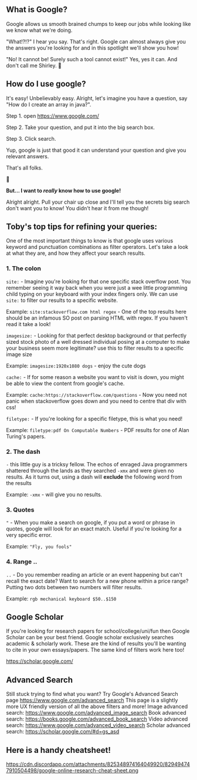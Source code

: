 ## What is Google?
Google allows us smooth brained chumps to keep our jobs while looking like we know what we're doing.

"What!?!?" I hear you say. That's right. Google can almost always give you the answers you're looking for and in this spotlight we'll show you how!

"No! It cannot be! Surely such a tool cannot exist!" Yes, yes it can. And don't call me Shirley. :pray:

## How do I use google?

It's easy! Unbelievably easy. Alright, let's imagine you have a question, say "How do I create an array in java?". 

Step 1. open <https://www.google.com/>

Step 2. Take your question, and put it into the big search box.

Step 3. Click search.

Yup, google is just that good it can understand your question and give you relevant answers.

That's all folks.

🦗

**But... I want to *really* know how to use google!**

Alright alright. Pull your chair up close and I'll tell you the secrets big search don't want you to know! You didn't hear it from me though!

## Toby's top tips for refining your queries:

One of the most important things to know is that google uses various keyword and punctuation combinations as filter operators. Let's take a look at what they are, and how they affect your search results.

### 1. The colon
`site:` - Imagine you're looking for that one specific stack overflow post. You remember seeing it way back when you were just a wee little programming child typing on your keyboard with your index fingers only. We can use `site:` to filter our results to a specific website.

Example: `site:stackoverflow.com html regex` - One of the top results here should be an infamous SO post on parsing HTML with regex. If you haven't read it take a look!

`imagesize:` - Looking for that perfect desktop background or that perfectly sized stock photo of a well dressed individual posing at a computer to make your business seem more legitimate? use this to filter results to a specific image size

Example: `imagesize:1920x1080 dogs` - enjoy the cute dogs

`cache:` - If for some reason a website you want to visit is down, you might be able to view the content from google's cache.

Example: `cache:https://stackoverflow.com/questions` - Now you need not panic when stackoverflow goes down and you need to centre that div with css!

`filetype:` - If you're looking for a specific filetype, this is what you need!

Example: `filetype:pdf On Computable Numbers` - PDF results for one of Alan Turing's papers.

### 2. The dash
`-` this little guy is a tricksy fellow. The echos of enraged Java programmers shattered through the lands as they searched `-xmx` and were given no results. As it turns out, using a dash will **exclude** the following word from the results

Example: `-xmx` - will give you no results.

### 3. Quotes
`"` - When you make a search on google, if you put a word or phrase in quotes, google will look for an exact match. Useful if you're looking for a very specific error.

Example: `"Fly, you fools"` 

### 4. Range ..

`..` - Do you remember reading an article or an event happening but can't recall the exact date? Want to search for a new phone within a price range? Putting two dots between two numbers will filter results.

Example: `rgb mechanical keyboard $50..$150`

## Google Scholar

If you're looking for research papers for school/college/uni/fun then Google Scholar can be your best friend. Google scholar exclusively searches academic & scholarly work. These are the kind of results you'll be wanting to cite in your own essays/papers. The same kind of filters work here too!

<https://scholar.google.com/>

## Advanced Search
Still stuck trying to find what you want? Try Google's Advanced Search page <https://www.google.com/advanced_search>
This page is a slightly more UX friendly version of all the above filters and more!
Image advanced search: <https://www.google.com/advanced_image_search>
Book advanced search: <https://books.google.com/advanced_book_search>
Video advanced search: <https://www.google.com/advanced_video_search>
Scholar advanced search: <https://scholar.google.com/#d=gs_asd>

## Here is a handy cheatsheet!

https://cdn.discordapp.com/attachments/825348974164049920/829494747910504498/google-online-research-cheat-sheet.png